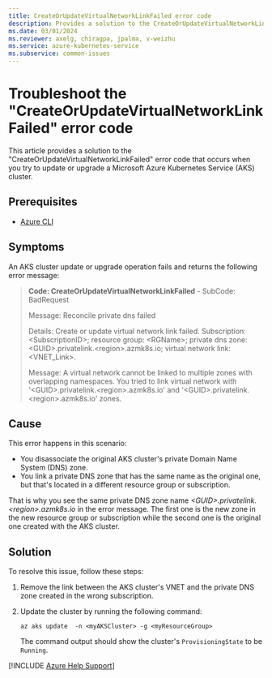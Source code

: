 ```yaml
---
title: CreateOrUpdateVirtualNetworkLinkFailed error code
description: Provides a solution to the CreateOrUpdateVirtualNetworkLinkFailed error that occurs when you try to update or upgrade an Azure Kubernetes Service (AKS) cluster.
ms.date: 03/01/2024
ms.reviewer: axelg, chiragpa, jpalma, v-weizhu
ms.service: azure-kubernetes-service
ms.subservice: common-issues
---
```

# Troubleshoot the "CreateOrUpdateVirtualNetworkLinkFailed" error code

This article provides a solution to the "CreateOrUpdateVirtualNetworkLinkFailed" error code that occurs when you try to update or upgrade a Microsoft Azure Kubernetes Service (AKS) cluster.

## Prerequisites

- [Azure CLI](/cli/azure/install-azure-cli)

## Symptoms

An AKS cluster update or upgrade operation fails and returns the following error message:

> **Code: CreateOrUpdateVirtualNetworkLinkFailed**  - SubCode: BadRequest
> 
> Message: Reconcile private dns failed
> 
> Details: Create or update virtual network link failed. Subscription: \<SubscriptionID>; resource group: \<RGName>; private dns zone: \<GUID>.privatelink.\<region>.azmk8s.io; virtual network link: \<VNET_Link>.
> 
> Message: A virtual network cannot be linked to multiple zones with overlapping namespaces. You tried to link virtual network with '\<GUID>.privatelink.\<region>.azmk8s.io' and '\<GUID>.privatelink.\<region>.azmk8s.io' zones.

## Cause

This error happens in this scenario:

- You disassociate the original AKS cluster's private Domain Name System (DNS) zone.
- You link a private DNS zone that has the same name as the original one, but that's located in a different resource group or subscription.

That is why you see the same private DNS zone name *\<GUID>.privatelink.\<region>.azmk8s.io* in the error message. The first one is the new zone in the new resource group or subscription while the second one is the original one created with the AKS cluster.


## Solution

To resolve this issue, follow these steps:

1. Remove the link between the AKS cluster's VNET and the private DNS zone created in the wrong subscription.
1. Update the cluster by running the following command:

    ```azurecli
    az aks update  -n <myAKSCluster> -g <myResourceGroup>
    ```

    The command output should show the cluster's `ProvisioningState` to be `Running`. 

[!INCLUDE [Azure Help Support](../../includes/azure-help-support.md)]